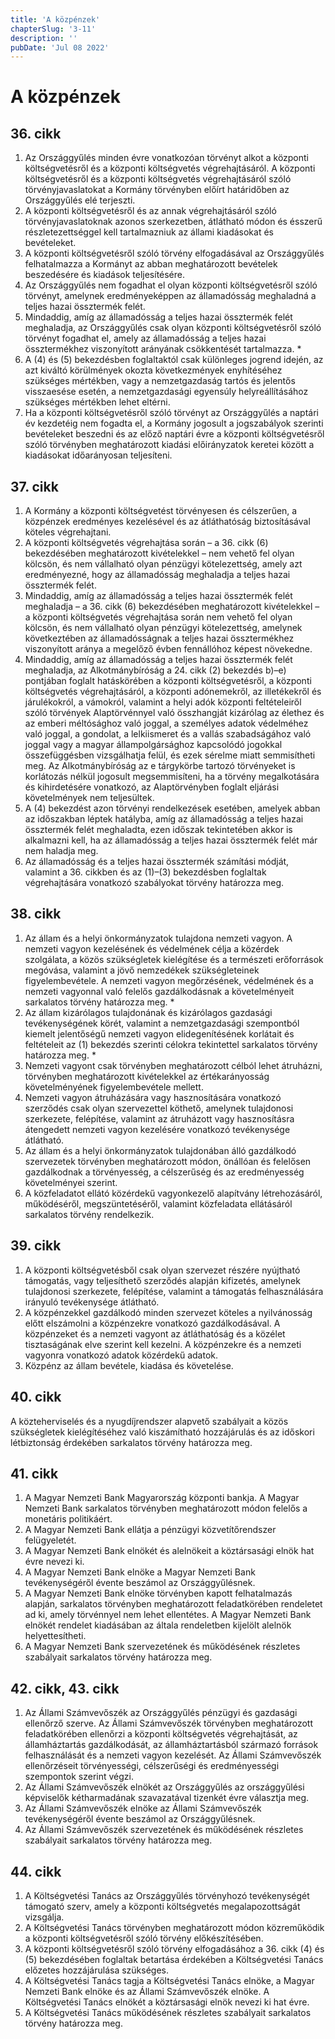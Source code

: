 ```yaml
---
title: 'A közpénzek'
chapterSlug: '3-11'
description: ''
pubDate: 'Jul 08 2022'
---
```


# A közpénzek

## 36. cikk
1. Az Országgyűlés minden évre vonatkozóan törvényt alkot a központi költségvetésről és a központi költségvetés végrehajtásáról. A központi költségvetésről és a központi költségvetés végrehajtásáról szóló törvényjavaslatokat a Kormány törvényben előírt határidőben az Országgyűlés elé terjeszti.
2. A központi költségvetésről és az annak végrehajtásáról szóló törvényjavaslatoknak azonos szerkezetben, átlátható módon és ésszerű részletezettséggel kell tartalmazniuk az állami kiadásokat és bevételeket.
3. A központi költségvetésről szóló törvény elfogadásával az Országgyűlés felhatalmazza a Kormányt az abban meghatározott bevételek beszedésére és kiadások teljesítésére.
4. Az Országgyűlés nem fogadhat el olyan központi költségvetésről szóló törvényt, amelynek eredményeképpen az államadósság meghaladná a teljes hazai össztermék felét.
5. Mindaddig, amíg az államadósság a teljes hazai össztermék felét meghaladja, az Országgyűlés csak olyan központi költségvetésről szóló törvényt fogadhat el, amely az államadósság a teljes hazai össztermékhez viszonyított arányának csökkentését tartalmazza. *
6. A (4) és (5) bekezdésben foglaltaktól csak különleges jogrend idején, az azt kiváltó körülmények okozta következmények enyhítéséhez szükséges mértékben, vagy a nemzetgazdaság tartós és jelentős visszaesése esetén, a nemzetgazdasági egyensúly helyreállításához szükséges mértékben lehet eltérni.
7. Ha a központi költségvetésről szóló törvényt az Országgyűlés a naptári év kezdetéig nem fogadta el, a Kormány jogosult a jogszabályok szerinti bevételeket beszedni és az előző naptári évre a központi költségvetésről szóló törvényben meghatározott kiadási előirányzatok keretei között a kiadásokat időarányosan teljesíteni.

## 37. cikk
1. A Kormány a központi költségvetést törvényesen és célszerűen, a közpénzek eredményes kezelésével és az átláthatóság biztosításával köteles végrehajtani.
2. A központi költségvetés végrehajtása során – a 36. cikk (6) bekezdésében meghatározott kivételekkel – nem vehető fel olyan kölcsön, és nem vállalható olyan pénzügyi kötelezettség, amely azt eredményezné, hogy az államadósság meghaladja a teljes hazai össztermék felét.
3. Mindaddig, amíg az államadósság a teljes hazai össztermék felét meghaladja – a 36. cikk (6) bekezdésében meghatározott kivételekkel – a központi költségvetés végrehajtása során nem vehető fel olyan kölcsön, és nem vállalható olyan pénzügyi kötelezettség, amelynek következtében az államadósságnak a teljes hazai össztermékhez viszonyított aránya a megelőző évben fennállóhoz képest növekedne.
4. Mindaddig, amíg az államadósság a teljes hazai össztermék felét meghaladja, az Alkotmánybíróság a 24. cikk (2) bekezdés b)–e) pontjában foglalt hatáskörében a központi költségvetésről, a központi költségvetés végrehajtásáról, a központi adónemekről, az illetékekről és járulékokról, a vámokról, valamint a helyi adók központi feltételeiről szóló törvények Alaptörvénnyel való összhangját kizárólag az élethez és az emberi méltósághoz való joggal, a személyes adatok védelméhez való joggal, a gondolat, a lelkiismeret és a vallás szabadságához való joggal vagy a magyar állampolgársághoz kapcsolódó jogokkal összefüggésben vizsgálhatja felül, és ezek sérelme miatt semmisítheti meg. Az Alkotmánybíróság az e tárgykörbe tartozó törvényeket is korlátozás nélkül jogosult megsemmisíteni, ha a törvény megalkotására és kihirdetésére vonatkozó, az Alaptörvényben foglalt eljárási követelmények nem teljesültek.
5. A (4) bekezdést azon törvényi rendelkezések esetében, amelyek abban az időszakban léptek hatályba, amíg az államadósság a teljes hazai össztermék felét meghaladta, ezen időszak tekintetében akkor is alkalmazni kell, ha az államadósság a teljes hazai össztermék felét már nem haladja meg.
6. Az államadósság és a teljes hazai össztermék számítási módját, valamint a 36. cikkben és az (1)–(3) bekezdésben foglaltak végrehajtására vonatkozó szabályokat törvény határozza meg.

## 38. cikk
1. Az állam és a helyi önkormányzatok tulajdona nemzeti vagyon. A nemzeti vagyon kezelésének és védelmének célja a közérdek szolgálata, a közös szükségletek kielégítése és a természeti erőforrások megóvása, valamint a jövő nemzedékek szükségleteinek figyelembevétele. A nemzeti vagyon megőrzésének, védelmének és a nemzeti vagyonnal való felelős gazdálkodásnak a követelményeit sarkalatos törvény határozza meg. *
2. Az állam kizárólagos tulajdonának és kizárólagos gazdasági tevékenységének körét, valamint a nemzetgazdasági szempontból kiemelt jelentőségű nemzeti vagyon elidegenítésének korlátait és feltételeit az (1) bekezdés szerinti célokra tekintettel sarkalatos törvény határozza meg. *
3. Nemzeti vagyont csak törvényben meghatározott célból lehet átruházni, törvényben meghatározott kivételekkel az értékarányosság követelményének figyelembevétele mellett.
4. Nemzeti vagyon átruházására vagy hasznosítására vonatkozó szerződés csak olyan szervezettel köthető, amelynek tulajdonosi szerkezete, felépítése, valamint az átruházott vagy hasznosításra átengedett nemzeti vagyon kezelésére vonatkozó tevékenysége átlátható.
5. Az állam és a helyi önkormányzatok tulajdonában álló gazdálkodó szervezetek törvényben meghatározott módon, önállóan és felelősen gazdálkodnak a törvényesség, a célszerűség és az eredményesség követelményei szerint.
6. A közfeladatot ellátó közérdekű vagyonkezelő alapítvány létrehozásáról, működéséről, megszüntetéséről, valamint közfeladata ellátásáról sarkalatos törvény rendelkezik.

## 39. cikk
1. A központi költségvetésből csak olyan szervezet részére nyújtható támogatás, vagy teljesíthető szerződés alapján kifizetés, amelynek tulajdonosi szerkezete, felépítése, valamint a támogatás felhasználására irányuló tevékenysége átlátható.
2. A közpénzekkel gazdálkodó minden szervezet köteles a nyilvánosság előtt elszámolni a közpénzekre vonatkozó gazdálkodásával. A közpénzeket és a nemzeti vagyont az átláthatóság és a közélet tisztaságának elve szerint kell kezelni. A közpénzekre és a nemzeti vagyonra vonatkozó adatok közérdekű adatok.
3. Közpénz az állam bevétele, kiadása és követelése.

## 40. cikk
A közteherviselés és a nyugdíjrendszer alapvető szabályait a közös szükségletek kielégítéséhez való kiszámítható hozzájárulás és az időskori létbiztonság érdekében sarkalatos törvény határozza meg.

## 41. cikk
1. A Magyar Nemzeti Bank Magyarország központi bankja. A Magyar Nemzeti Bank sarkalatos törvényben meghatározott módon felelős a monetáris politikáért.
2. A Magyar Nemzeti Bank ellátja a pénzügyi közvetítőrendszer felügyeletét.
3. A Magyar Nemzeti Bank elnökét és alelnökeit a köztársasági elnök hat évre nevezi ki.
4. A Magyar Nemzeti Bank elnöke a Magyar Nemzeti Bank tevékenységéről évente beszámol az Országgyűlésnek.
5. A Magyar Nemzeti Bank elnöke törvényben kapott felhatalmazás alapján, sarkalatos törvényben meghatározott feladatkörében rendeletet ad ki, amely törvénnyel nem lehet ellentétes. A Magyar Nemzeti Bank elnökét rendelet kiadásában az általa rendeletben kijelölt alelnök helyettesítheti.
6. A Magyar Nemzeti Bank szervezetének és működésének részletes szabályait sarkalatos törvény határozza meg.

## 42. cikk, 43. cikk
1. Az Állami Számvevőszék az Országgyűlés pénzügyi és gazdasági ellenőrző szerve. Az Állami Számvevőszék törvényben meghatározott feladatkörében ellenőrzi a központi költségvetés végrehajtását, az államháztartás gazdálkodását, az államháztartásból származó források felhasználását és a nemzeti vagyon kezelését. Az Állami Számvevőszék ellenőrzéseit törvényességi, célszerűségi és eredményességi szempontok szerint végzi.
2. Az Állami Számvevőszék elnökét az Országgyűlés az országgyűlési képviselők kétharmadának szavazatával tizenkét évre választja meg.
3. Az Állami Számvevőszék elnöke az Állami Számvevőszék tevékenységéről évente beszámol az Országgyűlésnek.
4. Az Állami Számvevőszék szervezetének és működésének részletes szabályait sarkalatos törvény határozza meg.

## 44. cikk
1. A Költségvetési Tanács az Országgyűlés törvényhozó tevékenységét támogató szerv, amely a központi költségvetés megalapozottságát vizsgálja.
2. A Költségvetési Tanács törvényben meghatározott módon közreműködik a központi költségvetésről szóló törvény előkészítésében.
3. A központi költségvetésről szóló törvény elfogadásához a 36. cikk (4) és (5) bekezdésében foglaltak betartása érdekében a Költségvetési Tanács előzetes hozzájárulása szükséges.
4. A Költségvetési Tanács tagja a Költségvetési Tanács elnöke, a Magyar Nemzeti Bank elnöke és az Állami Számvevőszék elnöke. A Költségvetési Tanács elnökét a köztársasági elnök nevezi ki hat évre.
5. A Költségvetési Tanács működésének részletes szabályait sarkalatos törvény határozza meg.
